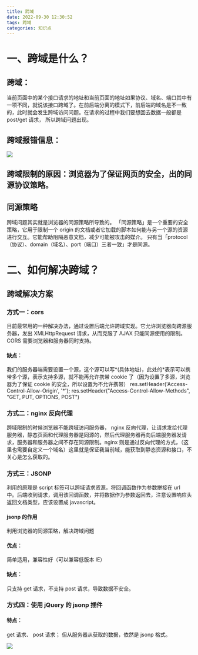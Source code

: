 ```yaml
---
title: 跨域
date: 2022-09-30 12:30:52
tags: 跨域
categories: 知识点
---
```


# 一、跨域是什么？

## 跨域：

当前页面中的某个接口请求的地址和当前页面的地址如果协议、域名、端口其中有一项不同，就说该接口跨域了。在前后端分离的模式下，前后端的域名是不一致的，此时就会发生跨域访问问题。在请求的过程中我们要想回去数据一般都是 post/get 请求， 所以跨域问题出现。

## 跨域报错信息：

![](跨域.png)

## 跨域限制的原因：浏览器为了保证网页的安全，出的同源协议策略。

## 同源策略

跨域问题其实就是浏览器的同源策略所导致的。
「同源策略」是一个重要的安全策略，它用于限制一个 origin 的文档或者它加载的脚本如何能与另一个源的资源进行交互。它能帮助阻隔恶意文档，减少可能被攻击的媒介。
只有当「protocol（协议）、domain（域名）、port（端口）三者一致」才是同源。

# 二、如何解决跨域？

## 跨域解决方案

### 方式一：cors

目前最常用的一种解决办法，通过设置后端允许跨域实现。它允许浏览器向跨源服务器，发出 XMLHttpRequest 请求，从而克服了 AJAX 只能同源使用的限制。CORS 需要浏览器和服务器同时支持。

#### 缺点：

我们的服务器端需要设置一个源，这个源可以写*(具体地址)，此处的*表示可以携带多个源，表示支持多源，就不能再允许携带 cookie 了（因为设置了多源，浏览器为了保证 cookie 的安全，所以设置为不允许携带）
res.setHeader('Access-Control-Allow-Origin', '\*');
res.setHeader("Access-Control-Allow-Methods", "GET, PUT, OPTIONS, POST")

### 方式二：nginx 反向代理

跨域限制的时候浏览器不能跨域访问服务器， nginx 反向代理，让请求发给代理服务器，静态页面和代理服务器是同源的，然后代理服务器再向后端服务器发请求，服务器和服务器之间不存在同源限制。nginx 则是通过反向代理的方式，（这里也需要自定义一个域名）这里就是保证我当前域，能获取到静态资源和接口，不关心是怎么获取的。

### 方式三：JSONP

利用的原理是 script 标签可以跨域请求资源，将回调函数作为参数拼接在 url 中。后端收到请求，调用该回调函数，并将数据作为参数返回去，注意设置响应头返回文档类型，应该设置成 javascript。

#### jsonp 的作用

利用浏览器的同源策略，解决跨域问题

#### 优点：

简单适用，兼容性好（可以兼容低版本 IE）

#### 缺点：

只支持 get 请求，不支持 post 请求，导致数据不安全。

### 方式四：使用 jQuery 的 jsonp 插件

#### 特点：

get 请求、 post 请求；
但从服务器从获取的数据，依然是 jsonp 格式。

![](解决跨域.png)
